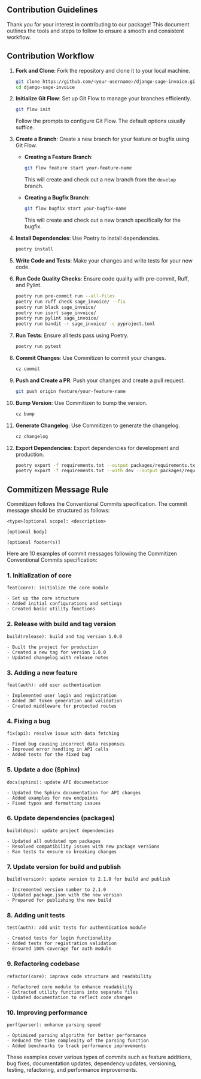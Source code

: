 ## Contribution Guidelines

Thank you for your interest in contributing to our package! This document outlines the tools and steps to follow to ensure a smooth and consistent workflow.

## Contribution Workflow

1. **Fork and Clone**: Fork the repository and clone it to your local machine.
    ```bash
    git clone https://github.com/<your-username>/django-sage-invoice.git
    cd django-sage-invoice
    ```


2. **Initialize Git Flow**: Set up Git Flow to manage your branches efficiently.
    ```bash
    git flow init
    ```
    Follow the prompts to configure Git Flow. The default options usually suffice.

3. **Create a Branch**: Create a new branch for your feature or bugfix using Git Flow.

    - **Creating a Feature Branch**:
      ```bash
      git flow feature start your-feature-name
      ```
      This will create and check out a new branch from the `develop` branch.

    - **Creating a Bugfix Branch**:
      ```bash
      git flow bugfix start your-bugfix-name
      ```
      This will create and check out a new branch specifically for the bugfix.

4. **Install Dependencies**: Use Poetry to install dependencies.
    ```bash
    poetry install
    ```

5. **Write Code and Tests**: Make your changes and write tests for your new code.

6. **Run Code Quality Checks**: Ensure code quality with pre-commit, Ruff, and Pylint.
    ```bash
    poetry run pre-commit run --all-files
    poetry run ruff check sage_invoice/ --fix
    poetry run black sage_invoice/
    poetry run isort sage_invoice/
    poetry run pylint sage_invoice/
    poetry run bandit -r sage_invoice/ -c pyproject.toml
    ```

7. **Run Tests**: Ensure all tests pass using Poetry.
    ```bash
    poetry run pytest
    ```

8. **Commit Changes**: Use Commitizen to commit your changes.
    ```bash
    cz commit
    ```

9. **Push and Create a PR**: Push your changes and create a pull request.
    ```bash
    git push origin feature/your-feature-name
    ```

10. **Bump Version**: Use Commitizen to bump the version.
    ```bash
    cz bump
    ```

11. **Generate Changelog**: Use Commitizen to generate the changelog.
    ```bash
    cz changelog
    ```

12. **Export Dependencies**: Export dependencies for development and production.
    ```bash
    poetry export -f requirements.txt --output packages/requirements.txt --without-hashes
    poetry export -f requirements.txt --with dev --output packages/requirements-dev.txt --without-hashes
    ```

## Commitizen Message Rule

Commitizen follows the Conventional Commits specification. The commit message should be structured as follows:

```
<type>[optional scope]: <description>

[optional body]

[optional footer(s)]
```

Here are 10 examples of commit messages following the Commitizen Conventional Commits specification:

### 1. Initialization of core
```
feat(core): initialize the core module

- Set up the core structure
- Added initial configurations and settings
- Created basic utility functions
```

### 2. Release with build and tag version
```
build(release): build and tag version 1.0.0

- Built the project for production
- Created a new tag for version 1.0.0
- Updated changelog with release notes
```

### 3. Adding a new feature
```
feat(auth): add user authentication

- Implemented user login and registration
- Added JWT token generation and validation
- Created middleware for protected routes
```

### 4. Fixing a bug
```
fix(api): resolve issue with data fetching

- Fixed bug causing incorrect data responses
- Improved error handling in API calls
- Added tests for the fixed bug
```

### 5. Update a doc (Sphinx)
```
docs(sphinx): update API documentation

- Updated the Sphinx documentation for API changes
- Added examples for new endpoints
- Fixed typos and formatting issues
```

### 6. Update dependencies (packages)
```
build(deps): update project dependencies

- Updated all outdated npm packages
- Resolved compatibility issues with new package versions
- Ran tests to ensure no breaking changes
```

### 7. Update version for build and publish
```
build(version): update version to 2.1.0 for build and publish

- Incremented version number to 2.1.0
- Updated package.json with the new version
- Prepared for publishing the new build
```

### 8. Adding unit tests
```
test(auth): add unit tests for authentication module

- Created tests for login functionality
- Added tests for registration validation
- Ensured 100% coverage for auth module
```

### 9. Refactoring codebase
```
refactor(core): improve code structure and readability

- Refactored core module to enhance readability
- Extracted utility functions into separate files
- Updated documentation to reflect code changes
```

### 10. Improving performance
```
perf(parser): enhance parsing speed

- Optimized parsing algorithm for better performance
- Reduced the time complexity of the parsing function
- Added benchmarks to track performance improvements
```

These examples cover various types of commits such as feature additions, bug fixes, documentation updates, dependency updates, versioning, testing, refactoring, and performance improvements.
